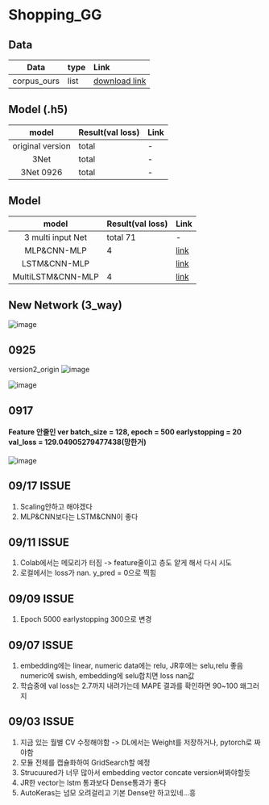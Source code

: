 # Shopping_GG

## Data
|Data|type|Link|
|:---:|:---|:---|
|corpus_ours|list|[download link](https://drive.google.com/file/d/1SdiuAOdOgHCuuYHPKkGWq3M5W406B-2N/view?usp=sharing)|



## Model (.h5)
|model|Result(val loss)|Link|
|:---:|:---|:---|
|original version|total|-|
|3Net|total |-|
|3Net 0926|total|-|

## Model
|model|Result(val loss)|Link|
|:---:|:---|:---|
|3 multi input Net|total 71|-|
|MLP&CNN-MLP|4|[link](https://github.com/cryingjin/Shopping_GG/blob/minjung/DLmodel/MLP_CNN_MLP(version1).ipynb)|
|LSTM&CNN-MLP| |[link](https://github.com/cryingjin/Shopping_GG/blob/minjung/DLmodel/MLP_CNN_MLP(version1).ipynb)|
|MultiLSTM&CNN-MLP|4|[link]([link](https://github.com/cryingjin/Shopping_GG/blob/minjung/DLmodel/MLP_CNN_MLP(version1).ipynb))|

## New Network (3_way)
![image](https://user-images.githubusercontent.com/41895063/94240577-6e394380-ff4e-11ea-82cb-5668d009d323.png)



## 0925

version2_origin
![image](https://user-images.githubusercontent.com/41895063/94230846-cd428c80-ff3d-11ea-8fed-dbb6c5df88cd.png)

![image](https://user-images.githubusercontent.com/41895063/94230780-a6845600-ff3d-11ea-93ce-d6e968ecc084.png)


## 0917
#### Feature 안줄인 ver batch_size = 128, epoch = 500 earlystopping = 20 val_loss = 129.04905279477438(망한거)
![image](https://user-images.githubusercontent.com/41895063/93476771-1dfe2800-f935-11ea-944d-b53a781d5bda.png)


## 09/17 ISSUE
1. Scaling안하고 해야겠다
2. MLP&CNN보다는 LSTM&CNN이 좋다

## 09/11 ISSUE
1. Colab에서는 메모리가 터짐 -> feature줄이고 층도 얕게 해서 다시 시도
2. 로컬에서는 loss가 nan. y_pred = 0으로 찍힘


## 09/09 ISSUE
1. Epoch 5000 earlystopping 300으로 변경

## 09/07 ISSUE
1. embedding에는 linear, numeric data에는 relu, JR후에는 selu,relu 좋음
  numeric에 swish, embedding에 selu합치면 loss nan값
2. 학습중에 val loss는 2.7까지 내려가는데 MAPE 결과를 확인하면 90~100 왜그러지

## 09/03 ISSUE

1. 지금 있는 월별 CV 수정해야함 -> DL에서는 Weight를 저장하거나, pytorch로 짜야함
2. 모듈 전체를 캡슐화하여 GridSearch할 예정
3. Strucuured가 너무 많아서 embedding vector concate version써봐야할듯
4. JR한 vector는 lstm 통과보다 Dense통과가 좋다
5. AutoKeras는 넘모 오려걸리고 기본 Dense만 하고있네...흥


